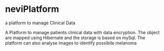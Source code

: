 # neviPlatform
a platform to manage Clinical Data

A Platform to manage patients clinical data with data encryption.
The object are mapped using Hibernate and the storage is based on mySql.
The platform can also analyse images to identify possibile melanoma
